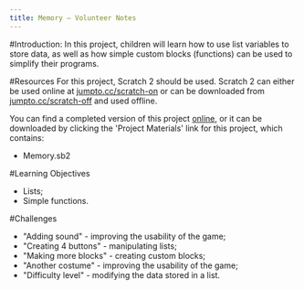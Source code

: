 ```yaml
---
title: Memory — Volunteer Notes
---
```


#Introduction:
In this project, children will learn how to use list variables to store data, as well as how simple custom blocks (functions) can be used to simplify their programs.

#Resources
For this project, Scratch 2 should be used. Scratch 2 can either be used online at [jumpto.cc/scratch-on](http://jumpto.cc/scratch-on) or can be downloaded from [jumpto.cc/scratch-off](http://jumpto.cc/scratch-off) and used offline.

You can find a completed version of this project <a href="http://scratch.mit.edu/projects/34874510/#editor">online</a>, or it can be downloaded by clicking the 'Project Materials' link for this project, which contains:

+ Memory.sb2

#Learning Objectives
+ Lists;
+ Simple functions.

#Challenges
+ "Adding sound" - improving the usability of the game;
+ "Creating 4 buttons" - manipulating lists;
+ "Making more blocks" - creating custom blocks;
+ "Another costume" - improving the usability of the game;
+ "Difficulty level" - modifying the data stored in a list.
